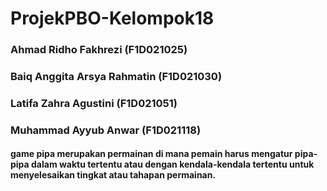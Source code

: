 # ProjekPBO-Kelompok18
### Ahmad Ridho Fakhrezi			(F1D021025)
### Baiq Anggita Arsya Rahmatin		(F1D021030)
### Latifa Zahra Agustini				(F1D021051)
### Muhammad Ayyub Anwar			(F1D021118)

#### game pipa merupakan permainan di mana pemain harus mengatur pipa-pipa dalam waktu tertentu atau dengan kendala-kendala tertentu untuk menyelesaikan tingkat atau tahapan permainan.
